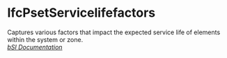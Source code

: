 IfcPsetServicelifefactors
=========================
Captures various factors that impact the expected service life of elements
within the system or zone.  
[ _bSI
Documentation_](https://standards.buildingsmart.org/IFC/DEV/IFC4_2/FINAL/HTML/schema/ifcsharedfacilitieselements/pset/pset_servicelifefactors.htm)


